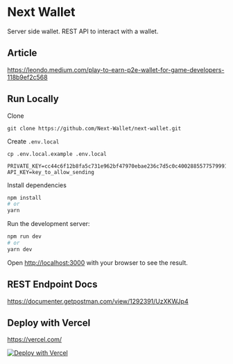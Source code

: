 # Next Wallet

Server side wallet. REST API to interact with a wallet.

## Article

https://leondo.medium.com/play-to-earn-p2e-wallet-for-game-developers-118b9ef2c568

## Run Locally

Clone

`git clone https://github.com/Next-Wallet/next-wallet.git`

Create `.env.local`

`cp .env.local.example .env.local`

```
PRIVATE_KEY=cc44c6f12b8fa5c731e962bf47970ebae236c7d5c0c40028855775799913f0ec
API_KEY=key_to_allow_sending
```

Install dependencies

```bash
npm install 
# or
yarn
```

Run the development server:

```bash
npm run dev
# or
yarn dev
```
Open [http://localhost:3000](http://localhost:3000) with your browser to see the result.

## REST Endpoint Docs

https://documenter.getpostman.com/view/1292391/UzXKWJp4

## Deploy with Vercel

https://vercel.com/

[![Deploy with Vercel](https://vercel.com/button)](https://vercel.com/new/clone?repository-url=https%3A%2F%2Fgithub.com%2Fnext-wallet%2Fnext-wallet)

